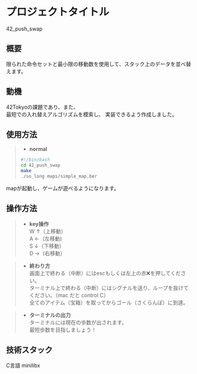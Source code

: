 # プロジェクトタイトル

42_push_swap

## 概要

限られた命令セットと最小限の移動数を使用して、スタック上のデータを並べ替えます。

## 動機

42Tokyoの課題であり、また、  
最短での入れ替えアルゴリズムを模索し、
実装できるよう作成しました。

## 使用方法

> - **normal**
> ```bash php
> #!/bin/bash
> cd 42_push_swap
> make
> ./so_long maps/simple_map.ber
> ```

mapが起動し、ゲームが遊べるようになります。

## 操作方法

> - **key操作**  
> W ↑（上移動）  
> A ←（左移動)  
> S ↓（下移動）  
> D →（右移動）

> - **終わり方**  
> 画面上で終わる（中断）にはescもしくは左上の赤❌を押してください。  
> ターミナル上で終わる（中断）にはシグナルを送り、ループを抜けてください。（mac だと control C）  
> 全てのアイテム（宝箱）を取ってからゴール（さくらんぼ）に到達。

> - **ターミナルの出力**  
> ターミナルには現在の歩数が出されます。  
> 最短歩数を目指しましょう！

## 技術スタック

C言語
minilibx
